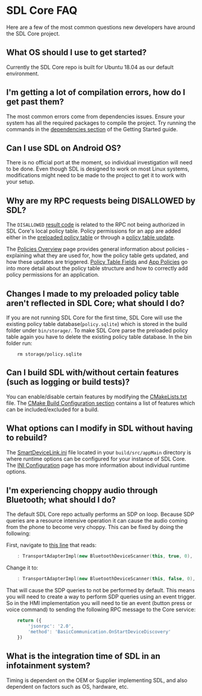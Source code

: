 # SDL Core FAQ

Here are a few of the most common questions new developers have around the SDL Core project. 

## What OS should I use to get started?
Currently the SDL Core repo is built for Ubuntu 18.04 as our default environment.

## I'm getting a lot of compilation errors, how do I get past them?
The most common errors come from dependencies issues. Ensure your system has all the required packages to compile the project. Try running the commands in the [dependencies section](../getting-started/install-and-run/#dependencies) of the Getting Started guide.

## Can I use SDL on Android OS?

There is no official port at the moment, so individual investigation will need to be done. Even though SDL is designed to work on most Linux systems, modifications might need to be made to the project to get it to work with your setup.

## Why are my RPC requests being DISALLOWED by SDL?

The `DISALLOWED` [result code](https://smartdevicelink.com/en/guides/sdl-overview-guides/rpc-spec/#result) is related to the RPC not being authorized in SDL Core's local policy table. Policy permissions for an app are added either in the [preloaded policy table](https://github.com/smartdevicelink/sdl_core/blob/master/src/appMain/sdl_preloaded_pt.json) or through a [policy table update](https://smartdevicelink.com/en/guides/sdl-overview-guides/policies/overview/#policy-table-updates).

The [Policies Overview](https://smartdevicelink.com/en/guides/sdl-overview-guides/policies/overview/) page provides general information about policies - explaining what they are used for, how the policy table gets updated, and how these updates are triggered. [Policy Table Fields](https://smartdevicelink.com/en/guides/sdl-overview-guides/policies/policy-fields/) and [App Policies](https://smartdevicelink.com/en/guides/sdl-overview-guides/policies/app-policies/) go into more detail about the policy table structure and how to correctly add policy permissions for an application.

## Changes I made to my preloaded policy table aren't reflected in SDL Core; what should I do?

If you are not running SDL Core for the first time, SDL Core will use the existing policy table database(`policy.sqlite`) which is stored in the build folder under `bin/storage/`. To make SDL Core parse the preloaded policy table again you have to delete the existing policy table database. In the bin folder run:

```shell
    rm storage/policy.sqlite
```

## Can I build SDL with/without certain features (such as logging or build tests)?

You can enable/disable certain features by modifying the [CMakeLists.txt](https://github.com/smartdevicelink/sdl_core/blob/master/CMakeLists.txt) file. The [CMake Build Configuration section](../getting-started/install-and-run/#cmake-build-configuration) contains a list of features which can be included/excluded for a build.

## What options can I modify in SDL without having to rebuild?

The [SmartDeviceLink.ini](https://github.com/smartdevicelink/sdl_core/blob/master/src/appMain/smartDeviceLink.ini) file located in your `build/src/appMain` directory is where runtime options can be configured for your instance of SDL Core. The [INI Configuration](../getting-started/ini-configuration) page has more information about individual runtime options.

## I'm experiencing choppy audio through Bluetooth; what should I do?
The default SDL Core repo actually performs an SDP on loop. Because SDP queries are a resource intensive operation it can cause the audio coming from the phone to become very choppy. This can be fixed by doing the following:

First, navigate to [this line](https://github.com/smartdevicelink/sdl_core/blob/master/src/components/transport_manager/src/bluetooth/bluetooth_transport_adapter.cc#L61) that reads:

```c++
    : TransportAdapterImpl(new BluetoothDeviceScanner(this, true, 0),
```

Change it to:

```c++
    : TransportAdapterImpl(new BluetoothDeviceScanner(this, false, 0),
```
That will cause the SDP queries to not be performed by default. This means you will need to create a way to perform SDP queries using an event trigger. So in the HMI implementation you will need to tie an event (button press or voice command) to sending the following RPC message to the Core service:

```javascript
    return ({
        'jsonrpc': '2.0',
        'method': 'BasicCommunication.OnStartDeviceDiscovery'
    })
```
## What is the integration time of SDL in an infotainment system?
Timing is dependent on the OEM or Supplier implementing SDL, and also dependent on factors such as OS, hardware, etc.
